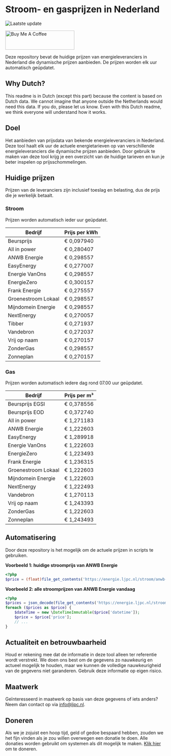# Stroom- en gasprijzen in Nederland

![Laatste update](https://img.shields.io/badge/laatste%20update-2024--10--09%2022%3A00%20CET-brightgreen)

<a href="https://www.buymeacoffee.com/Lars-" target="_blank"><img src="https://cdn.buymeacoffee.com/buttons/v2/default-orange.png" alt="Buy Me A Coffee" height="60" style="height: 60px !important;width: 217px !important;" ></a>

Deze repository bevat de huidige prijzen van energieleveranciers in Nederland die dynamische prijzen aanbieden. De prijzen worden elk uur automatisch geüpdatet.

## Why Dutch?

This readme is in Dutch (except this part) because the content is based on Dutch data. We cannot imagine that anyone outside the Netherlands would need this data. If you do, please let us know. Even with this Dutch readme, we think
everyone will understand how it works.

## Doel

Het aanbieden van prijsdata van bekende energieleveranciers in Nederland. Deze tool haalt elk uur de actuele energietarieven op van verschillende energieleveranciers die dynamische prijzen aanbieden. Door gebruik te maken van deze tool
krijg je een overzicht van de huidige tarieven en kun je beter inspelen op prijsschommelingen.

## Huidige prijzen

Prijzen van de leveranciers zijn inclusief toeslag en belasting, dus de prijs die je werkelijk betaalt.

### Stroom

Prijzen worden automatisch ieder uur geüpdatet.

 Bedrijf | Prijs per kWh 
---------|---------------
Beursprijs | € 0,097940
All in power | € 0,280407
ANWB Energie | € 0,298557
EasyEnergy | € 0,277007
Energie VanOns | € 0,298557
EnergieZero | € 0,300157
Frank Energie | € 0,275557
Groenestroom Lokaal | € 0,298557
Mijndomein Energie | € 0,298557
NextEnergy | € 0,270057
Tibber | € 0,271937
Vandebron | € 0,272037
Vrij op naam | € 0,270157
ZonderGas | € 0,298557
Zonneplan | € 0,270157


### Gas

Prijzen worden automatisch iedere dag rond 07.00 uur geüpdatet.

 Bedrijf | Prijs per m³ 
---------|--------------
Beursprijs EGSI | € 0,378556
Beursprijs EOD | € 0,372740
All in power | € 1,271183
ANWB Energie | € 1,222603
EasyEnergy | € 1,289918
Energie VanOns | € 1,222603
EnergieZero | € 1,223493
Frank Energie | € 1,236315
Groenestroom Lokaal | € 1,222603
Mijndomein Energie | € 1,222603
NextEnergy | € 1,222493
Vandebron | € 1,270113
Vrij op naam | € 1,243393
ZonderGas | € 1,222603
Zonneplan | € 1,243493


## Automatisering

Door deze repository is het mogelijk om de actuele prijzen in scripts te gebruiken.

**Voorbeeld 1: huidige stroomprijs van ANWB Energie**

```php
<?php
$price = (float)file_get_contents('https://energie.ljpc.nl/stroom/anwb-energie-nu.txt');

```

**Voorbeeld 2: alle stroomprijzen van ANWB Energie vandaag**

```php
<?php
$prices = json_decode(file_get_contents('https://energie.ljpc.nl/stroom/all-in-power-vandaag.json'),true);
foreach ($prices as $price) {
    $dateTime = new \DateTimeImmutable($price['datetime']);
    $price = $price['price'];
    // ...
}
```

## Actualiteit en betrouwbaarheid

Houd er rekening mee dat de informatie in deze tool alleen ter referentie wordt verstrekt. We doen ons best om de gegevens zo nauwkeurig en actueel mogelijk te houden, maar we kunnen de volledige nauwkeurigheid van de gegevens niet
garanderen. Gebruik deze informatie op eigen risico.

## Maatwerk

Geïnteresseerd in maatwerk op basis van deze gegevens of iets anders? Neem dan contact op
via [info@ljpc.nl](mailto:info@ljpc.nl?subject=Energie%20prijzen).

## Doneren

Als we je zojuist een hoop tijd, geld of gedoe bespaard hebben, zouden we het fijn vinden als je zou willen overwegen een
donatie te doen. Alle donaties worden gebruikt om systemen als dit mogelijk te
maken. [Klik hier](https://www.buymeacoffee.com/Lars-) om te doneren.
